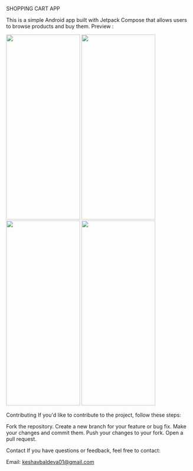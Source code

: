 SHOPPING CART APP

This is a simple Android app built with Jetpack Compose that allows users to browse products and buy them.
Preview :

<img src="https://github.com/mayank9941/Shopping-Cart/assets/146313111/a380aedd-39d1-4fa1-b9c9-f0e0edcc8eba" width=200 height=500>
<img src="https://github.com/mayank9941/Shopping-Cart/assets/146313111/7307ea75-32c5-4bce-9c72-c7799ea7b1a0" width=200 height=500>
<img src="https://github.com/mayank9941/Shopping-Cart/assets/146313111/ee920d50-e1a6-46bc-981c-494680d49c62" width=200 height=500>
<img src="https://github.com/mayank9941/Shopping-Cart/assets/146313111/5c28b721-11ca-4350-9710-075f4ac6f2d2" width=200 height=500>



Contributing
If you'd like to contribute to the project, follow these steps:

Fork the repository.
Create a new branch for your feature or bug fix.
Make your changes and commit them.
Push your changes to your fork.
Open a pull request.

Contact
If you have questions or feedback, feel free to contact:

Email: keshavbaldeva01@gmail.com
